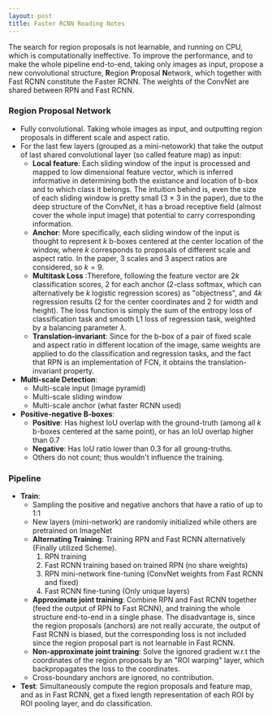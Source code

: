 ```yaml
---
layout: post
title: Faster RCNN Reading Notes
---
```


The search for region proposals is not learnable, and running on CPU, which is computationally ineffective. To improve the performance, and to make the whole pipeline end-to-end, taking only images as input,  propose a new convolutional structure, **R**egion **P**roposal **N**etwork, which together with Fast RCNN constitute the Faster RCNN.  The weights of the ConvNet are shared between RPN and Fast RCNN.

### Region Proposal Network

+ Fully convolutional. Taking whole images as input, and outputting region proposals in different scale and aspect ratio.
+ For the last few layers (grouped as a mini-netowork) that take the output of last shared convolutional layer (so called feature map) as input:
  + **Local feature**: Each sliding window of the input is processed and mapped  to low dimensional feature vector, which is inferred informative in determining both the existance and location of b-box and to which class it belongs. The intuition behind is, even the size of each sliding window is pretty small (3 $\times$ 3 in the paper), due to the deep structure of the ConvNet, it has a broad receptive field (almost cover the whole input image) that potential to carry corresponding information.
  + **Anchor**: More specifically, each sliding window of the input is thought to represent  $k$ b-boxes centered at the center location of the window, where $k$ corresponds to proposals of different scale and aspect ratio. In the paper, 3 scales and 3 aspect ratios are considered, so $k=9$.
  + **Multitask Loss** :Therefore, following the feature vector are 2$k$ classification scores, 2 for each anchor (2-class softmax, which can alternatively be $k$ logistic regression scores) as "objectness", and $4k$ regression results (2 for the center coordinates and 2 for width and height).  The loss function is simply the sum of the entropy loss of classification task and smooth L1 loss of regression task, weighted by a balancing parameter $\lambda$.
  + **Translation-invariant**: Since for the b-box of a pair of fixed scale and aspect ratio in different location of the image, same weights are applied to do the classification and regression tasks, and the fact that RPN is an implementation of FCN, it obtains the translation-invariant property.
+ **Multi-scale Detection**:
  + Multi-scale input (image pyramid)
  + Multi-scale sliding window
  + Multi-scale anchor (what faster RCNN used)
+ **Positive-negative B-boxes**:
  + **Positive**: Has highest IoU overlap with the ground-truth (among all $k$ b-boxes centered at the same point), or has an IoU overlap higher than 0.7
  + **Negative**: Has IoU ratio lower than 0.3 for all groung-truths.
  + Others do not count; thus wouldn't influence the training.

### Pipeline

+ **Train**:
  + Sampling the positive and negative anchors that have a ratio of up to 1:1
  + New layers (mini-network) are randomly initialized while others are pretrained on ImageNet
  + **Alternating Training**: Training RPN and Fast RCNN alternatively (Finally utilized Scheme).
    1. RPN training
    2. Fast RCNN training based on trained RPN (no share weights)
    3. RPN mini-network fine-tuning (ConvNet weights from Fast RCNN and fixed)
    4. Fast RCNN fine-tuning (Only unique layers)
  + **Approximate joint training**: Combine RPN and Fast RCNN together (feed the output of RPN to Fast RCNN), and training the whole structure end-to-end in a single phase. The disadvantage is, since the region proposals (anchors) are not really accurate, the output of Fast RCNN is biased, but the corresponding loss is not included since the region proposal part is not learnable in Fast RCNN.
  + **Non-approximate joint training**: Solve the ignored gradient w.r.t the coordinates of the region proposals by an "ROI warping" layer, which backpropagates the loss to the coordinates.
  + Cross-boundary anchors are ignored, no contribution.
+ **Test**: Simultaneously compute the region proposals and feature map, and as in Fast RCNN, get a fixed length representation of each ROI by ROI pooling layer, and do classification.

